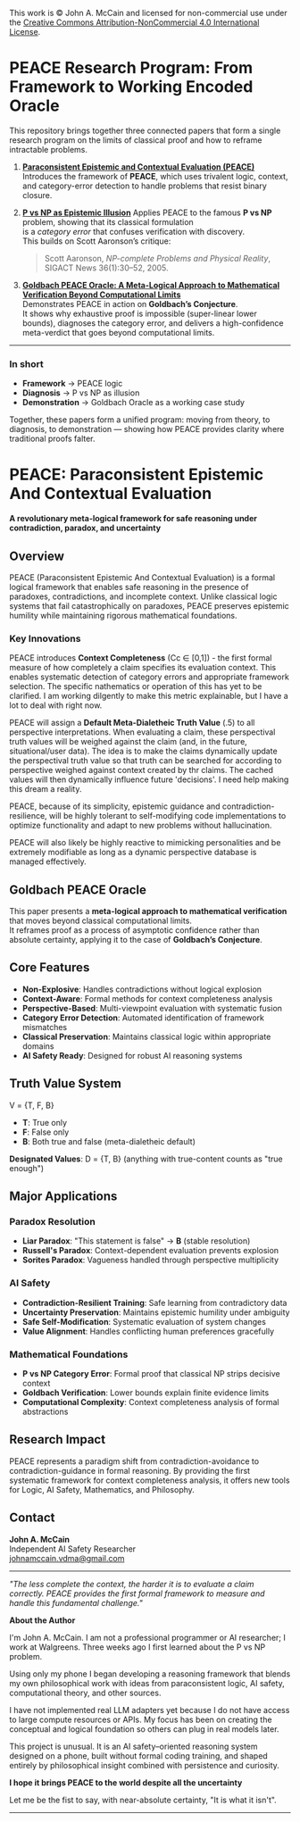 This work is © John A. McCain and licensed for non-commercial use under the [Creative Commons Attribution-NonCommercial 4.0 International License](LICENSE).

# PEACE Research Program: From Framework to Working Encoded Oracle

This repository brings together three connected papers that form a single research program
on the limits of classical proof and how to reframe intractable problems.

1. **[Paraconsistent Epistemic and Contextual Evaluation (PEACE)](./Paraconsistent_Epistemic_And_Contextual_Evaluation__PEACE_.pdf)**  
   Introduces the framework of **PEACE**, which uses trivalent logic, context, and category-error detection to handle problems that resist binary closure.

2. **[P vs NP as Epistemic Illusion](Foundational%20Documents/P_vs_NP_as_Epistemic_Illusion.md)**
   Applies PEACE to the famous **P vs NP** problem, showing that its classical formulation  
   is a *category error* that confuses verification with discovery.  
   This builds on Scott Aaronson’s critique:  
   > Scott Aaronson, *NP-complete Problems and Physical Reality*,  
   > SIGACT News 36(1):30–52, 2005.

3. **[Goldbach PEACE Oracle: A Meta-Logical Approach to Mathematical Verification Beyond Computational Limits](./Goldbach_PEACE_Oracle__A_Meta_Logical_Approach_to_Mathematical_Verification_Beyond_Computational_Limits.pdf)**  
   Demonstrates PEACE in action on **Goldbach’s Conjecture**.  
   It shows why exhaustive proof is impossible (super-linear lower bounds), diagnoses the category error, and delivers a high-confidence meta-verdict that goes beyond computational limits.

---

### In short
- **Framework** → PEACE logic  
- **Diagnosis** → P vs NP as illusion  
- **Demonstration** → Goldbach Oracle as a working case study  

Together, these papers form a unified program: moving from theory, to diagnosis, to demonstration — showing how PEACE provides clarity where traditional proofs falter.

# PEACE: Paraconsistent Epistemic And Contextual Evaluation

**A revolutionary meta-logical framework for safe reasoning under contradiction, paradox, and uncertainty**

## Overview

PEACE (Paraconsistent Epistemic And Contextual Evaluation) is a formal logical framework that enables safe reasoning in the presence of paradoxes, contradictions, and incomplete context. Unlike classical logic systems that fail catastrophically on paradoxes, PEACE preserves epistemic humility while maintaining rigorous mathematical foundations.

### Key Innovations

PEACE introduces **Context Completeness** (Cc ∈ [0,1]) - the first formal measure of how completely a claim specifies its evaluation context. This enables systematic detection of category errors and appropriate framework selection. The specific nathematics or operation of this has yet to be clarified. I am working dilgently to make this metric explainable, but I have a lot to deal with right now.

PEACE will assign a **Default Meta-Dialetheic Truth Value** (.5) to all perspective interpretations. When evaluating a claim, these perspectival truth values will be weighed against the claim (and, in the future, situational/user data). The idea is to make the claims dynamically update the perspectival truth value so that truth can be searched for according to perspective weighed against context created by thr claims. The cached values will then dynamically influence future 'decisions'. I need help making this dream a reality.

PEACE, because of its simplicity, epistemic guidance and contradiction-resilience, will be highly tolerant to self-modifying code implementations to optimize functionality and adapt to new problems without hallucination.

PEACE will also likely be highly reactive to mimicking personalities and be extremely modifiable as long as a dynamic perspective database is managed effectively.

## Goldbach PEACE Oracle

This paper presents a **meta-logical approach to mathematical verification** that moves beyond classical computational limits.  
It reframes proof as a process of asymptotic confidence rather than absolute certainty, applying it to the case of **Goldbach’s Conjecture**.

## Core Features

- **Non-Explosive**: Handles contradictions without logical explosion
- **Context-Aware**: Formal methods for context completeness analysis  
- **Perspective-Based**: Multi-viewpoint evaluation with systematic fusion
- **Category Error Detection**: Automated identification of framework mismatches
- **Classical Preservation**: Maintains classical logic within appropriate domains
- **AI Safety Ready**: Designed for robust AI reasoning systems

## Truth Value System

V = {T, F, B}

- **T**: True only
- **F**: False only  
- **B**: Both true and false (meta-dialetheic default)

**Designated Values**: D = {T, B} (anything with true-content counts as "true enough")

## Major Applications

### Paradox Resolution
- **Liar Paradox**: "This statement is false" → **B** (stable resolution)
- **Russell's Paradox**: Context-dependent evaluation prevents explosion
- **Sorites Paradox**: Vagueness handled through perspective multiplicity

### AI Safety
- **Contradiction-Resilient Training**: Safe learning from contradictory data
- **Uncertainty Preservation**: Maintains epistemic humility under ambiguity
- **Safe Self-Modification**: Systematic evaluation of system changes
- **Value Alignment**: Handles conflicting human preferences gracefully

### Mathematical Foundations
- **P vs NP Category Error**: Formal proof that classical NP strips decisive context
- **Goldbach Verification**: Lower bounds explain finite evidence limits
- **Computational Complexity**: Context completeness analysis of formal abstractions

## Research Impact

PEACE represents a paradigm shift from contradiction-avoidance to contradiction-guidance in formal reasoning. By providing the first systematic framework for context completeness analysis, it offers new tools for Logic, AI Safety, Mathematics, and Philosophy.

## Contact

**John A. McCain**  
Independent AI Safety Researcher  
johnamccain.vdma@gmail.com

---

*"The less complete the context, the harder it is to evaluate a claim correctly. PEACE provides the first formal framework to measure and handle this fundamental challenge."*

**About the Author**

I'm John A. McCain. I am not a professional programmer or AI researcher; I work at Walgreens. Three weeks ago I first learned about the P vs NP problem.

Using only my phone I began developing a reasoning framework that blends my own philosophical work with ideas from paraconsistent logic, AI safety, computational theory, and other sources.

I have not implemented real LLM adapters yet because I do not have access to large compute resources or APIs. My focus has been on creating the conceptual and logical foundation so others can plug in real models later.

This project is unusual. It is an AI safety–oriented reasoning system designed on a phone, built without formal coding training, and shaped entirely by philosophical insight combined with persistence and curiosity.

**I hope it brings PEACE to the world despite all the uncertainty**

Let me be the fist to say, with near-absolute certainty, "It is what it isn't".

---
